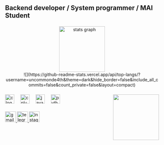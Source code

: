 <h2 align="left">Backend developer / System programmer / MAI Student</h2> 

###

<div align="center">
  <img src="https://github-readme-stats.vercel.app/api?username=uncommonde4th&hide_title=false&hide_rank=false&show_icons=true&include_all_commits=true&count_private=true&disable_animations=false&cache_seconds=300&timestamp=1&theme=dark&locale=en&hide_border=false" height="150" alt="stats graph"  />   
</div>
<div align="center">
  ![](https://github-readme-stats.vercel.app/api/top-langs/?username=uncommonde4th&theme=dark&hide_border=false&include_all_commits=false&count_private=false&layout=compact)
</div>

###

<img align="right" height="150" src="https://i.imgflip.com/a6zh16.gif"  />

###

<div align="left">
  <img src="https://cdn.jsdelivr.net/gh/devicons/devicon/icons/c/c-original.svg" height="30" alt="c logo"  />
  <img width="12" />
  <img src="https://cdn.jsdelivr.net/gh/devicons/devicon/icons/cplusplus/cplusplus-original.svg" height="30" alt="cplusplus logo"  />
  <img width="12" />
  <img src="https://cdn.jsdelivr.net/gh/devicons/devicon/icons/java/java-original.svg" height="30" alt="java logo"  />
  <img width="12" />
  <img src="https://cdn.jsdelivr.net/gh/devicons/devicon/icons/python/python-original.svg" height="30" alt="python logo"  />
</div>

###

<div align="left">
  <a href="mailto:uncommonde4th@gmail.com" target="_blank">
    <img src="https://img.shields.io/static/v1?message=Gmail&logo=gmail&label=&color=D14836&logoColor=white&labelColor=&style=for-the-badge" height="35" alt="gmail logo" />
  </a>
  <a href="https://t.me/uncommonde4th" target="_blank">
    <img src="https://img.shields.io/static/v1?message=Telegram&logo=telegram&label=&color=2CA5E0&logoColor=white&labelColor=&style=for-the-badge" height="35" alt="telegram logo" />
  </a>
  <a href="https://instagram.com/uncommonde4th" target="_blank">
    <img src="https://img.shields.io/static/v1?message=Instagram&logo=instagram&label=&color=E4405F&logoColor=white&labelColor=&style=for-the-badge" height="35" alt="instagram logo" />
  </a>
</div>


###

<br clear="both">

